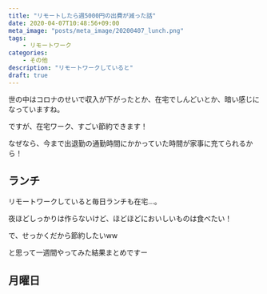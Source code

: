 ```yaml
---
title: "リモートしたら週5000円の出費が減った話"
date: 2020-04-07T10:48:56+09:00
meta_image: "posts/meta_image/20200407_lunch.png"
tags: 
    - リモートワーク
categories: 
    - その他
description: "リモートワークしていると"
draft: true
---
```


世の中はコロナのせいで収入が下がったとか、在宅でしんどいとか、暗い感じになっていますね。

ですが、在宅ワーク、すごい節約できます！

なぜなら、今まで出退勤の通勤時間にかかっていた時間が家事に充てられるから！

## ランチ

リモートワークしていると毎日ランチも在宅…。

夜ほどしっかりは作らないけど、ほどほどにおいしいものは食べたい！

で、せっかくだから節約したいww

と思って一週間やってみた結果まとめですー

## 月曜日

## 
